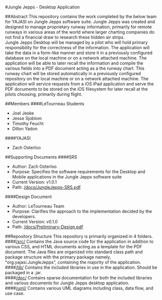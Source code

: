 #Jungle Jepps - Desktop Application

##Abstract
This repository contains the work completed by the below team for YAJASI on Jungle Jepps software suite. Jungle Jepps was created and designed to manage proprietary runway information, primarily for remote runways in various areas of the world where larger charting companies do not find a financial draw to research these hidden air strips.  
Jungle Jepps Desktop will be managed by a pilot who will hold primary responsibility for the correctness of the information. The application will take the data in a form-like manner and store it in a previously configured database on the local machine or on a network attached machine. The application will be able to later recall the information and compile the various fields into a PDF document acting as a the runway chart. This runway chart will be stored automatically in a previously configured repository on the local machine or on a network attached machine. The application will service requests from a iOS iPad application and serve the PDF documents to be stored on the iOS filesystem for later recall at the pilots choosing, primarily during flight.  


##Members
####LeTourneau Students  
* Joel Jeske
* Jesse Sjoblom
* Timothy Feucht
* Dillon Yadon

####YAJASI
* Zach Osterloo


##Supporting Documents
####SRS
* Author: Zach Osterloo
* Purpose: Specifies the software requirements for the Desktop and Mobile applications in the Jungle Jepps software suite
* Current Version: v1.0.1
* Path: [/docs/JungleJepps-SRS.pdf](/docs/JungleJepps-SRS.pdf)

####Design Document
* Author: LeTourneau Team
* Purpose: Clarifies the approach to the implementation decided by the developers. 
* Current Version: v0.1.0
* Path: [/docs/Preliminary-Design.pdf]()

##Repository Structure
This repository is primarily organized in 4 folders.  
####[/src/]()
Contains the Java source code for the application in addition to various CSS, and HTML documents acting as a template for the PDF document. The Java files are organized into standard class path and package structure with the primary package namely, "org.yajasi.JungleJepps", containing the majority of the application.  
####[/lib/]()
Contains the included libraries in use in the application. Should be packaged in a .jar.  
####[/doc/]()
Contains sparse documentation for both the included libraries and various documents for Jungle Jepps desktop application.  
####[/uml/]()
Contains various UML diagrams including class, data flow, and use case. 

